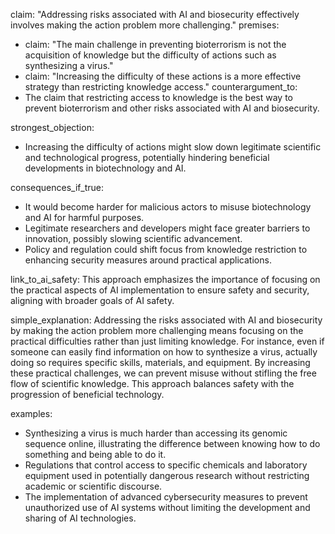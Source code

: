 claim: "Addressing risks associated with AI and biosecurity effectively involves making the action problem more challenging."
premises:
  - claim: "The main challenge in preventing bioterrorism is not the acquisition of knowledge but the difficulty of actions such as synthesizing a virus."
  - claim: "Increasing the difficulty of these actions is a more effective strategy than restricting knowledge access."
counterargument_to:
  - The claim that restricting access to knowledge is the best way to prevent bioterrorism and other risks associated with AI and biosecurity.

strongest_objection:
  - Increasing the difficulty of actions might slow down legitimate scientific and technological progress, potentially hindering beneficial developments in biotechnology and AI.

consequences_if_true:
  - It would become harder for malicious actors to misuse biotechnology and AI for harmful purposes.
  - Legitimate researchers and developers might face greater barriers to innovation, possibly slowing scientific advancement.
  - Policy and regulation could shift focus from knowledge restriction to enhancing security measures around practical applications.

link_to_ai_safety:
  This approach emphasizes the importance of focusing on the practical aspects of AI implementation to ensure safety and security, aligning with broader goals of AI safety.

simple_explanation:
  Addressing the risks associated with AI and biosecurity by making the action problem more challenging means focusing on the practical difficulties rather than just limiting knowledge. For instance, even if someone can easily find information on how to synthesize a virus, actually doing so requires specific skills, materials, and equipment. By increasing these practical challenges, we can prevent misuse without stifling the free flow of scientific knowledge. This approach balances safety with the progression of beneficial technology.

examples:
  - Synthesizing a virus is much harder than accessing its genomic sequence online, illustrating the difference between knowing how to do something and being able to do it.
  - Regulations that control access to specific chemicals and laboratory equipment used in potentially dangerous research without restricting academic or scientific discourse.
  - The implementation of advanced cybersecurity measures to prevent unauthorized use of AI systems without limiting the development and sharing of AI technologies.
